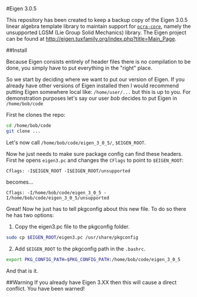 #Eigen 3.0.5

This repository has been created to keep a backup copy of the Eigen 3.0.5 linear algebra template library to maintain support for [`ocra-core`](https://github.com/ocra-recipes/ocra-core), namely the unsupported LGSM (Lie Group Solid Mechanics) library. The Eigen project can be found at http://eigen.tuxfamily.org/index.php?title=Main_Page. 

##Install

Because Eigen consists entirely of header files there is no compilation to be done, you simply have to put everything in the "right" place.

So we start by deciding where we want to put our version of Eigen. If you already have other versions of Eigen installed then I would recommend putting Eigen somewhere local like: `/home/user/...` but this is up to you. For demonstration purposes let's say our user *bob* decides to put Eigen in `/home/bob/code`

First he clones the repo:

```bash
cd /home/bob/code
git clone ...
```
Let's now call `/home/bob/code/eigen_3_0_5/`, `$EIGEN_ROOT`.

Now he just needs to make sure package config can find these headers. First he opens `eigen3.pc` and changes the `CFlags` to point to `$EIGEN_ROOT`:

```pc
Cflags: -I$EIGEN_ROOT -I$EIGEN_ROOT/unsupported
```
becomes...
```pc
Cflags: -I/home/bob/code/eigen_3_0_5 -I/home/bob/code/eigen_3_0_5/unsupported
```

Great! Now he just has to tell pkgconfig about this new file. To do so there he has two options:

1. Copy the eigen3.pc file to the pkgconfig folder.

```bash
sudo cp $EIGEN_ROOT/eigen3.pc /usr/share/pkgconfig
```

2. Add `$EIGEN_ROOT` to the pkgconfig path in the `.bashrc`.

```bash
export PKG_CONFIG_PATH=$PKG_CONFIG_PATH:/home/bob/code/eigen_3_0_5
```

And that is it.

##Warning
If you already have Eigen 3.XX then this will cause a direct conflict. You have been warned!

